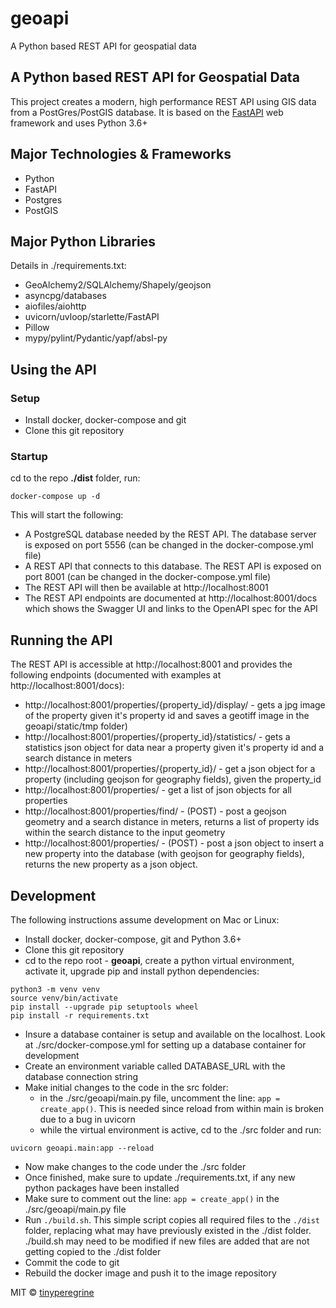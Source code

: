 # geoapi
A Python based REST API for geospatial data
## A Python based REST API for Geospatial Data
This project creates a modern, high performance REST API using GIS data from a PostGres/PostGIS database.  It is based on the <a href="https://fastapi.tiangolo.com" target="_blank">FastAPI</a> web framework and uses Python 3.6+

## Major Technologies & Frameworks
- Python
- FastAPI
- Postgres
- PostGIS

## Major Python Libraries
Details in ./requirements.txt:
- GeoAlchemy2/SQLAlchemy/Shapely/geojson
- asyncpg/databases
- aiofiles/aiohttp
- uvicorn/uvloop/starlette/FastAPI
- Pillow
- mypy/pylint/Pydantic/yapf/absl-py

## Using the API
### Setup
- Install docker, docker-compose and git
- Clone this git repository

### Startup
cd to the repo **./dist** folder, run:

```Shell
docker-compose up -d
```  
This will start the following:
- A PostgreSQL database needed by the REST API.  The database server is exposed on port 5556 (can be changed in the docker-compose.yml file)
- A REST API that connects to this database.  The REST API is exposed on port 8001 (can be changed in the docker-compose.yml file)
- The REST API will then be available at http://localhost:8001 
- The REST API endpoints are documented at http://localhost:8001/docs which shows the Swagger UI and links to the OpenAPI spec for the API

## Running the API
The REST API is accessible at http://localhost:8001 and provides the following endpoints (documented with examples at http://localhost:8001/docs):
- http://localhost:8001/properties/{property_id}/display/ - gets a jpg image of the property given it's property id and saves a geotiff image in the geoapi/static/tmp folder)
- http://localhost:8001/properties/{property_id}/statistics/ - gets a statistics json object for data near a property given it's property id and a search distance in meters
- http://localhost:8001/properties/{property_id}/ - get a json object for a property (including geojson for geography fields), given the property_id
- http://localhost:8001/properties/ - get a list of json objects for all properties
- http://localhost:8001/properties/find/ - (POST) - post a geojson geometry and a search distance in meters, returns a list of property ids within the search distance to the input geometry
- http://localhost:8001/properties/ - (POST) - post a json object to insert a new property into the database (with geojson for geography fields), returns the new property as a json object.

## Development
The following instructions assume development on Mac or Linux:
- Install docker, docker-compose, git and Python 3.6+
- Clone this git repository
- cd to the repo root - **geoapi**, create a python virtual environment, activate it, upgrade pip and install python dependencies:

```Shell
python3 -m venv venv
source venv/bin/activate
pip install --upgrade pip setuptools wheel
pip install -r requirements.txt
```
- Insure a database container is setup and available on the localhost.  Look at ./src/docker-compose.yml for setting up a database container for development
- Create an environment variable called DATABASE_URL with the database connection string
- Make initial changes to the code in the src folder:
  - in the ./src/geoapi/main.py file, uncomment the line: `app = create_app()`.  This is needed since reload from within main is broken due to a bug in uvicorn
  - while the virtual environment is active, cd to the ./src folder and run:

```Shell
uvicorn geoapi.main:app --reload
```
- Now make changes to the code under the ./src folder
- Once finished, make sure to update ./requirements.txt, if any new python packages have been installed
- Make sure to comment out the line: `app = create_app()` in the ./src/geoapi/main.py file
- Run `./build.sh`. This simple script copies all required files to the `./dist` folder, replacing what may have previously existed in the ./dist folder.  ./build.sh may need to be modified if new files are added that are not getting copied to the ./dist folder
- Commit the code to git
- Rebuild the docker image and push it to the image repository


MIT © [tinyperegrine]()
